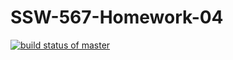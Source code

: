 # SSW-567-Homework-04


[![build status of master](https://travis-ci.org/abdulellah8777/SSW-567-Homework-04.svg?branch=master)](https://travis-ci.org/abdulellah8777/SSW-567-Homework-04)
